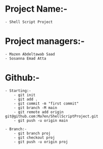 # Project Name:-

    - Shell Script Project

# Project managers:-

    - Mazen Abdeltawab Saad
    - Sosanna Emad Atta

# Github:-

    - Starting:-
        - git init
        - git add .
        - git commit -m "first commit"
        - git branch -M main
        - git remote add origin git@github.com:Ma7en/ShellScriptProject.git
        - git push -u origin main

    - Branch:-
        - git branch proj
        - git checkout proj
        - git push -u origin proj
